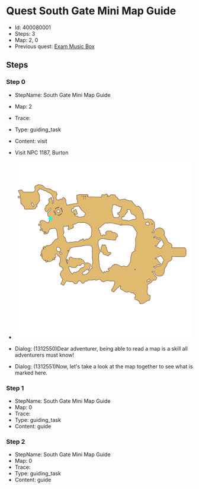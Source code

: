 # Quest South Gate Mini Map Guide

- Id: 400080001
- Steps: 3
- Map: 2, 0
- Previous quest: [Exam Music Box](10009.md)

## Steps

### Step 0
- StepName:  South Gate Mini Map Guide
- Map:  2
- Trace:  
- Type:  guiding_task
- Content:  visit
- Visit NPC 1187, Burton

- ![images/400080001_0.png](images/400080001_0.png)
- Dialog: (1312550)Dear adventurer, being able to read a map is a skill all adventurers must know!
- Dialog: (1312551)Now, let's take a look at the map together to see what is marked here.


### Step 1
- StepName:  South Gate Mini Map Guide
- Map:  0
- Trace:  
- Type:  guiding_task
- Content:  guide


### Step 2
- StepName:  South Gate Mini Map Guide
- Map:  0
- Trace:  
- Type:  guiding_task
- Content:  guide



